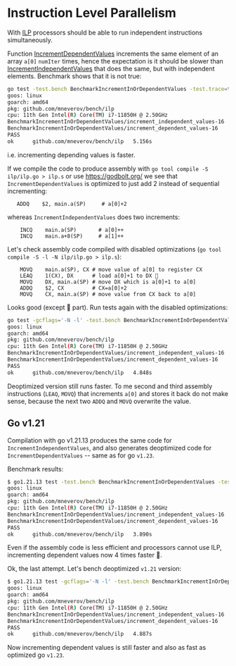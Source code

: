 # Instruction Level Parallelism

With [ILP](https://en.wikipedia.org/wiki/Instruction-level_parallelism) processors should be able to run independent
instructions simultaneously.

Function [IncrementDependentValues](ilp.go#L3) increments the same element of an array `a[0]` `numIter` times, hence
the expectation is it should be slower than [IncrementIndependentValues](ilp.go#L15) that does the same, but with
independent elements.
Benchmark shows that it is not true:

```sh
go test -test.bench BenchmarkIncrementInOrDependentValues -test.trace=trace.out ./ilp/...
goos: linux
goarch: amd64
pkg: github.com/mneverov/bench/ilp
cpu: 11th Gen Intel(R) Core(TM) i7-11850H @ 2.50GHz
BenchmarkIncrementInOrDependentValues/increment_independent_values-16                  3         443918355 ns/op
BenchmarkIncrementInOrDependentValues/increment_dependent_values-16                    3         420649295 ns/op
PASS
ok      github.com/mneverov/bench/ilp   5.156s
```

i.e. incrementing depending values is faster.

If we compile the code to produce assembly with `go tool compile -S ilp/ilp.go > ilp.s` or use https://godbolt.org/ we
see that `IncrementDependentValues` is optimized to just add 2 instead of sequential incrementing:

```assembly
   ADDQ    $2, main.a(SP)     # a[0]+2
```

whereas `IncrementIndependentValues` does two increments:

```assembly
	INCQ    main.a(SP)       # a[0]++
	INCQ    main.a+8(SP)     # a[1]++
```

Let's check assembly code compiled with disabled optimizations (`go tool compile -S -l -N ilp/ilp.go > ilp.s`):

```assembly
	MOVQ    main.a(SP), CX # move value of a[0] to register CX 
	LEAQ    1(CX), DX      # load a[0]+1 to DX 🤷 
	MOVQ    DX, main.a(SP) # move DX which is a[0]+1 to a[0]
	ADDQ    $2, CX         # CX=a[0]+2
	MOVQ    CX, main.a(SP) # move value from CX back to a[0] 
```

Looks good (except 🤷 part). Run tests again with the disabled optimizations:

```sh
go test -gcflags='-N -l' -test.bench BenchmarkIncrementInOrDependentValues -test.trace=trace.out ./ilp/...
goos: linux
goarch: amd64
pkg: github.com/mneverov/bench/ilp
cpu: 11th Gen Intel(R) Core(TM) i7-11850H @ 2.50GHz
BenchmarkIncrementInOrDependentValues/increment_independent_values-16                  3         418164019 ns/op
BenchmarkIncrementInOrDependentValues/increment_dependent_values-16                    3         388270575 ns/op
PASS
ok      github.com/mneverov/bench/ilp   4.848s
```

Deoptimized version still runs faster. To me second and third assembly instructions (`LEAQ`, `MOVQ`) that increments
`a[0]` and stores it back do not make sense, because the next two `ADDQ` and `MOVQ` overwrite the value.

## Go v1.21

Compilation with go v1.21.13 produces the same code for `IncrementIndependentValues`, and also generates deoptimized
code for `IncrementDependentValues` -- same as for go `v1.23`.

Benchmark results:

```sh
$ go1.21.13 test -test.bench BenchmarkIncrementInOrDependentValues -test.trace=trace.out ./ilp/...
goos: linux
goarch: amd64
pkg: github.com/mneverov/bench/ilp
cpu: 11th Gen Intel(R) Core(TM) i7-11850H @ 2.50GHz
BenchmarkIncrementInOrDependentValues/increment_independent_values-16                  3         453596262 ns/op
BenchmarkIncrementInOrDependentValues/increment_dependent_values-16                   10         106690406 ns/op
PASS
ok      github.com/mneverov/bench/ilp   3.890s
```

Even if the assembly code is less efficient and processors cannot use ILP, incrementing dependent values now 4 times
faster 🤷.

Ok, the last attempt. Let's bench deoptimized `v1.21` version:

```sh
$ go1.21.13 test -gcflags='-N -l' -test.bench BenchmarkIncrementInOrDependentValues -test.trace=trace.out ./ilp/...
goos: linux
goarch: amd64
pkg: github.com/mneverov/bench/ilp
cpu: 11th Gen Intel(R) Core(TM) i7-11850H @ 2.50GHz
BenchmarkIncrementInOrDependentValues/increment_independent_values-16                  3         407690240 ns/op
BenchmarkIncrementInOrDependentValues/increment_dependent_values-16                    3         393600451 ns/op
PASS
ok      github.com/mneverov/bench/ilp   4.887s
```

Now incrementing dependent values is still faster and also as fast as optimized go `v1.23`.